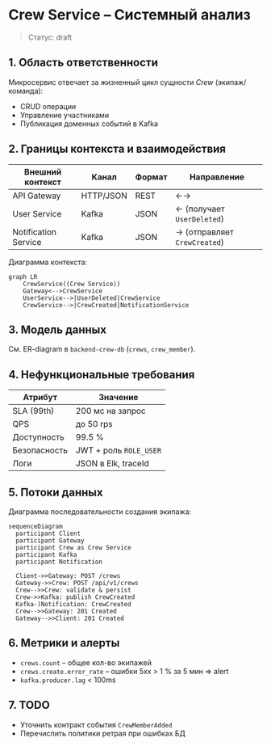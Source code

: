 # Crew Service – Системный анализ

> Статус: draft

## 1. Область ответственности
Микросервис отвечает за жизненный цикл сущности *Crew* (экипаж/команда):
- CRUD операции
- Управление участниками
- Публикация доменных событий в Kafka

## 2. Границы контекста и взаимодействия
| Внешний контекст | Канал | Формат | Направление |
|------------------|-------|--------|-------------|
| API Gateway | HTTP/JSON | REST | ←→ |
| User Service | Kafka | JSON | ← (получает `UserDeleted`) |
| Notification Service | Kafka | JSON | → (отправляет `CrewCreated`) |

Диаграмма контекста:
```mermaid
graph LR
    CrewService((Crew Service))
    Gateway<-->CrewService
    UserService-->|UserDeleted|CrewService
    CrewService-->|CrewCreated|NotificationService
```

## 3. Модель данных
См. ER-diagram в `backend-crew-db` (`crews`, `crew_member`).

## 4. Нефункциональные требования
| Атрибут | Значение |
|---------|----------|
| SLA (99th) | 200 мс на запрос |
| QPS | до 50 rps |
| Доступность | 99.5 % |
| Безопасность | JWT + роль `ROLE_USER` |
| Логи | JSON в Elk, traceId |

## 5. Потоки данных
Диаграмма последовательности создания экипажа:
```mermaid
sequenceDiagram
  participant Client
  participant Gateway
  participant Crew as Crew Service
  participant Kafka
  participant Notification

  Client->>Gateway: POST /crews
  Gateway->>Crew: POST /api/v1/crews
  Crew-->>Crew: validate & persist
  Crew->>Kafka: publish CrewCreated
  Kafka-)Notification: CrewCreated
  Crew-->>Gateway: 201 Created
  Gateway-->>Client: 201 Created
```

## 6. Метрики и алерты
- `crews.count` – общее кол-во экипажей
- `crews.create.error_rate` – ошибки 5xx > 1 % за 5 мин ⇒ alert
- `kafka.producer.lag` < 100ms

## 7. TODO
- Уточнить контракт события `CrewMemberAdded`
- Перечислить политики ретрая при ошибках БД 